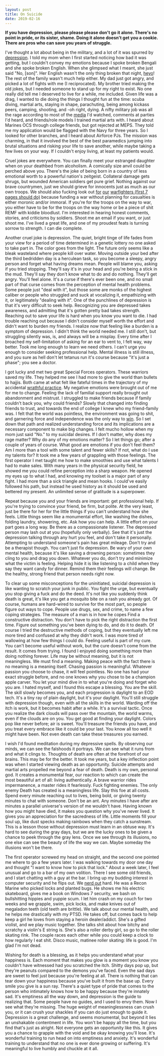 ```yaml
---
layout: post
title: On Suicide
date: 2019-02-16
---
```


**If you have depression, please please please don't go it alone. There's no point in pride, or its sister, shame. Doing it alone doesn't get you a cookie. There are pros who can save you years of struggle.**

I've thought a lot about being in the military, and a lot of it was spurred by [depression][simpsons]. I told my mom when I first started noticing how bad it was getting, but I couldn't convey my emotions because I spoke broken Bengali and she spoke broken English. When she glimpsed what I meant, she just said "No, [son]". Her English wasn't the only thing broken that night, [heyo][]! The rest of the family wasn't much help either. My dad just got angry, and picked a lot of fights with me (I reciprocated). My brother tried making the old jokes, but I needed someone to stand up for my right to exist. No one really did tell me I deserved to live for a while, me included. Given life was a drag, I wanted to die doing the things I thought fun at the time: scuba diving, martial arts, staying in shape, parachuting, being among kickass peers, camping, shooting, and -oh right, dying. A nifty military job was all the rage according to most of the [media][lauraBush] I'd watched, comments at parties I'd heard, and friends/role models I trained martial arts with. I heard about Marines OCS through college friends, but got rejected at MEPS. They told me my application would be flagged with the Navy for three years. So I looked for other branches, and I heard about Airforce PJs. The mission was charming, in that it involved the best of the best paramedics jumping into brutal situations and risking your life to save another, while maybe taking a few lives on your way. If I couldn't enjoy living, at least my patients would.

Cruel jokes are everywhere. You can finally meet your estranged daughter when on your deathbed from alcoholism. A comically size anvil could be perched above you. There's the joke of being born in a country of less emotional worth to a powerful nation's zeitgeist. Collateral damage gets shrugs, but wounded American soldiers get pure grief. Nothing against our brave countrymen, just we should grieve for innocents just as much as our own troops. We should also fucking look out [for][va0] [our][va1] [warfighters (first 7 pages should do)][va2] because funding a war without planning for casualties is either moronic and/or immoral. If you're for the troops on the way to war, you either have to be for the troops on the way home or be a piece of shit REMF with kiddie bloodlust. I'm interested in hearing honest comments, stories, and criticisms by soldiers. Shoot me an email if you want, or just shoot me. I've lived a great life, and one of my proudest feats is turning sorrow to strength. I can die complete.

Another cruel joke is depression. The quiet, bright tinge of life fades from your view for a period of time determined in a genetic lottery no one asked to take part in. The color goes from the light. The future only seems like a bleak wasteland where people kill over water. Moving outside your bed after the third bedridden day is a herculean task, so you become a sleepy, angry person and forget what having dreams mean. People will blame you, asking if you tried stopping. They'll say it's in your head and you're being a stick in the mud. They'll say they don't know what to do and do nothing. They'll get angry. You'll feel alone. It's a curse if there's ever been one, and no small part of that curse comes from the perception of mental health problems. Some people just "deal with it", but those some are monks of the highest caliber or people who struggled and suck at vocalizing it, empathizing with it, or legitimately "dealing with it". One of the punchlines of depression is that it's very difficult to seek help. Recognizing you are depressed takes awareness, and admitting that it's gotten pretty bad takes strength. Reaching out to save your life is hard when you know you want to die. I had trouble reaching out because I didn't consider myself worth the effort and didn't want to burden my friends. I realize now that feeling like a burden is a symptom of depression. I didn't think the world needed me. I still don't, but struggling silently was, is, and always will be a misplay. Every time after I broached my self-limitation of asking for an ear to vent to, I felt way, way better. Took me long enough to learn we need others. I can't urge you enough to consider seeking professional help. Mental illness is still illness, and you sure as hell don't let tetanus run it's course because "it's just a phase"; you see a doctor.

I got lucky and met two great Special Forces operators. These warriors saved my life. They helped me see I had more to give the world than bullets to hajjis. Both came at what felt like fateful times in the trajectory of my accidental [wrathful practice][wrathful-practice]. My negative emotions were brought out of me for me to change. Feeling the lack of familial support really brought out abandonment and mistrust. I struggled to make friends because if family couldn't back you, why could friends? Slowly that changed into finding friends to trust, and towards the end of college I knew who my friend-family was. I felt that the world was pointless, the environment was going to shit, and garnering force and independence was the only way to [win][fury-road]. So I set down that path and realized understanding force and its implications are a necessary component to make big changes. I felt mucho hollow when my mom just said "No." to my suicidal desires. If I don't matter, why does my rage matter? Why do any of my emotions matter? So I let things go; after a couple of years of course. What good are emotions if you don't feel them? Am I more than a tool with some talent and fewer skills? If not, what do I use my talents for? It took me a few years of grappling with those feelings. The first operator I met taught me how to make smoothies and use what talents I had to make sales. With many years in the physical security field, he showed me you could refine perception into a sharp weapon. He opened my eyes up to what I had, and knowing my toolset is a major part of any fight. I had more than a sick triangle and mean hooks. I could've easily followed his path, but instead he used history as it should be used and bettered my present. An unlimited sense of gratitude is a superpower.

Repeat because you and your friends are important: get professional help. If you're trying to convince your friend, be firm, but polite. At the very least, just be there for her for the little things if you can't understand how she feels. Little things seem like a monumental effort, like washing the dishes, folding laundry, showering, etc. Ask how you can help. A little effort on your part goes a long way. Be there as a compassionate listener. The depressed person may lash out at you (hopefully only verbally). See that it's just the depression talking through any hurt you feel, and don't take it personally. Attempting to understand someone's pain has great mileage. Don't try and be a therapist though. You can't just fix depression. Be wary of your own mental health, because it's like saving a drowning person: sometimes they cling to you and drag you down. Whatever you do, don't try and minimize what the victim is feeling. Helping hide it is like listening to a child when they say they want candy for dinner. Remind them their feelings will change. Be the healthy, strong friend that person needs right now.

To clear up some misconceptions for the uninitiated, suicidal depression is like wanting to scratch your junk in public. You fight the urge, but eventually you stop giving a fuck and do the deed. It's not like you suddenly think death is great, it's like you get a mosquito bite on a rash you already got. Of course, humans are hard-wired to survive for the most part, so people figure out ways to cope. People use drugs, sex, and crime, to name a few coping strategies. The measure of a man is in how he copes Find a constructive distraction. You don't have to pick the right distraction the first time. Figure out something you've been dying to do, and do it to death. Of course I tried the destructive methods of coping, but they eventually left me more tired and confused at why they didn't work. I was more tired of wallowing at how few things I could do. Feeling useful is part of my cure. You can't become useful without work, but the cure doesn't come from the result. It comes from trying. I found I enjoyed doing something more than doing nothing forever. Life may be without meaning, but it is not meaningless. We must find a meaning. Making peace with the fact there is no meaning is a meaning itself. Chasing passion is meaningful. Whatever passion you choose to chase, it will feel pointless. No one has had your exact struggle before, and no one knows why you chose to be a champion apple carver. You let your mind dive in to what you're doing and forget who you are. I hated myself, and I found this escape a blessing. You are the skill. The skill slowly becomes you, and each progression is daylight to an EOD tech. It's a tiny ray of plain daylight, but it's your daylight. You'll still struggle with depression though, even with all the skills in the world. Warding off the itch is work, but it becomes habit after a while. It's a survival tactic. Once you realize the dark clouds will pass over the mountain, the world warms, even if the clouds are on you. You get good at finding your daylight. Colors pop like never before; air is sweet. You'll treasure the friends you have, and you treat every embrace like it could be your last. You know all too well it might have been. Not even death can take these treasures you earned.

I wish I'd found meditation during my depressive spells. By observing our minds, we can see the falshoods it portrays. We can see what it runs from and what it clings to. Thoughts of death are often at the forefront of our brains. This may be for the better. It took me years, but a key inflection point was when I started viewing death as an opportunity. Suicide attempts and martial arts propelled me beyond a fear of death. Death is my own, personal god. It creates a monumental fear, our reaction to which can create the most beautiful art of all: living authentically. A brave warrior rides impermanence, a master rides it fearlessly. Fuck fighting enemies. The only enemy Death has created is a meaningless life. Slay this foe at all costs. Spend every minute reaching out to lives, being bold, or giving twenty minutes to chat with someone. Don't be an ant. Any minutes I have after are minutes a parallel universe's version of me wouldn't have. Having known how you might have died, it makes you question why you've never lived. It gives you an appreciation for the sacredness of life. Little moments fill your soul up, like dust specks making rainbows when they catch a sunstream. This is a lesson those without depression must learn in an obtuse way. It's hard to see during the gray days, but we are the lucky ones to be given a chance to peek through the gray lens. Once we see through its illusions, no one else can see the beauty of life the way we can. Maybe someday the illusions won't be there.

The first operator screwed my head on straight, and the second one pointed me where to go a few years later. I was walking towards my door one day and thought "I want to know how to pick that lock." About a week later, I feel unusual and go to a bar of my own volition. There I see some old friends, and I start chatting with a guy at the bar. I bring up my budding interest in computer security and he flips out. We [nerd out][step-brothers] hard. He was a Recon Marine who picked locks and planted bugs. He shows me his electric skateboard, gives me a book on Windows 7 security, we bash on bullshitting hippies and yuppie scum. I let him crash on my couch for two weeks and we grapple, swim, pick locks, and make knives out of megaladon teeth (old teeth are brittle). We talk about our mental health, and he helps me drastically with my PTSD. He takes off, but comes back to help keep a girl he loves from staying a heroin dealer/addict. She's a gifted violist, and we play music together. She talks shit about how bitchy and scratchy a violin's E string is. She's also a roller derby girl, so go to the roller skating rink. The couple races each other while you could keep a clock to how regularly I eat shit. Disco music, matinee roller skating: life is good. I'm glad I'm not dead.

Wishing for death is a blessing, as it helps you understand what your happiness is. Each moment that makes you glow is a moment you know you couldn't have witnessed had you scratched the itch. Shitty days pop up, but they're peanuts compared to the demons you've faced. Even the sad days are sweet to feel just because you're feeling at all. There is nothing that can tear down your happiness because you've built it from the base up. Every smile you give is a sun ray. There's a quiet type of pride that comes to the person who intimately knows how to be happy because they're innately sad. It's emptiness all the way down, and depression is the guide to realizing that. Some people have no guides, and I used to envy them. Now I see what they're missing. The huge weight of meaninglessness can crush you, or it can crush your shackles if you can do just enough to guide it. Depression is a great challenge, and seems monumental, but beyond it lies an unshakable contentment in life. You won't be happy all the time, but you find that's just as alright. Not everyone gets an opportunity like this. It gives you a chance to grapple with the void and be okay knowing you'll lose. It's wonderful training to run head on into emptiness and anxiety. It's wonderful training to understand that no one is ever done growing or suffering. It's meaningful to live humbly and chuckle at it all.

[simpsons]:https://ifunny.co/meme/0LXLqd3J2?gallery=tag&query=simpsons
[heyo]:https://www.youtube.com/watch?v=Ihzp55Cuo7M
<!--  cory -->
[lauraBush]:http://www.truthdig.com/cartoon/item/20061117_mr_fish_story_time_with_laura
[va0]:http://www.blogs.va.gov/VAntage/25331/listening-to-the-voices-of-veterans-and-their-journey-in-the-appeals-system/
[va1]:http://www.americanpatriotdaily.com/latest/left-behind-and-let-down-shameful-treatment-of-our-veterans/
[va2]:http://carnegieendowment.org/files/0408_transcript_stiglitziraq.pdf?zoom_highlight=joseph
[wrathful-practice]:https://approachingaro.org/wrathful-practice
[fury-road]:https://www.imdb.com/title/tt1392190/
[step-brothers]:https://youtu.be/QzBmQMyYDBk
